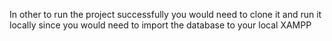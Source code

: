   In other to run the project successfully you would need to clone it and run it locally since you would need to import the database to your local XAMPP  
